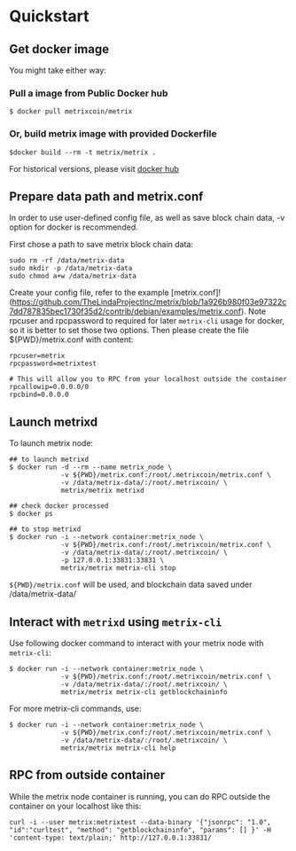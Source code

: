 # Quickstart

## Get docker image

You might take either way:

### Pull a image from Public Docker hub

```
$ docker pull metrixcoin/metrix
```

### Or, build metrix image with provided Dockerfile

```
$docker build --rm -t metrix/metrix .
```

For historical versions, please visit [docker hub](https://hub.docker.com/r/metrix/metrix/)

## Prepare data path and metrix.conf

In order to use user-defined config file, as well as save block chain data, -v option for docker is recommended.

First chose a path to save metrix block chain data:

```
sudo rm -rf /data/metrix-data
sudo mkdir -p /data/metrix-data
sudo chmod a+w /data/metrix-data
```

Create your config file, refer to the example [metrix.conf]!(https://github.com/TheLindaProjectInc/metrix/blob/1a926b980f03e97322c7dd787835bec1730f35d2/contrib/debian/examples/metrix.conf). Note rpcuser and rpcpassword to required for later `metrix-cli` usage for docker, so it is better to set those two options. Then please create the file ${PWD}/metrix.conf with content:

```
rpcuser=metrix
rpcpassword=metrixtest

# This will allow you to RPC from your localhost outside the container
rpcallowip=0.0.0.0/0
rpcbind=0.0.0.0
```
## Launch metrixd

To launch metrix node:

```
## to launch metrixd
$ docker run -d --rm --name metrix_node \
             -v ${PWD}/metrix.conf:/root/.metrixcoin/metrix.conf \
             -v /data/metrix-data/:/root/.metrixcoin/ \
             metrix/metrix metrixd

## check docker processed
$ docker ps

## to stop metrixd
$ docker run -i --network container:metrix_node \
             -v ${PWD}/metrix.conf:/root/.metrixcoin/metrix.conf \
             -v /data/metrix-data/:/root/.metrixcoin/ \
             -p 127.0.0.1:33831:33831 \
             metrix/metrix metrix-cli stop
```

`${PWD}/metrix.conf` will be used, and blockchain data saved under /data/metrix-data/

## Interact with `metrixd` using `metrix-cli`

Use following docker command to interact with your metrix node with `metrix-cli`:

```
$ docker run -i --network container:metrix_node \
             -v ${PWD}/metrix.conf:/root/.metrixcoin/metrix.conf \
             -v /data/metrix-data/:/root/.metrixcoin/ \
             metrix/metrix metrix-cli getblockchaininfo
```

For more metrix-cli commands, use:

```
$ docker run -i --network container:metrix_node \
             -v ${PWD}/metrix.conf:/root/.metrixcoin/metrix.conf \
             -v /data/metrix-data/:/root/.metrixcoin/ \
             metrix/metrix metrix-cli help
```

## RPC from outside container

While the metrix node container is running, you can do RPC outside the container on your localhost like this:

```
curl -i --user metrix:metrixtest --data-binary '{"jsonrpc": "1.0", "id":"curltest", "method": "getblockchaininfo", "params": [] }' -H 'content-type: text/plain;' http://127.0.0.1:33831/
```

